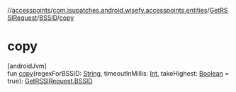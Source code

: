 //[accesspoints](../../../../index.md)/[com.isupatches.android.wisefy.accesspoints.entities](../../index.md)/[GetRSSIRequest](../index.md)/[BSSID](index.md)/[copy](copy.md)

# copy

[androidJvm]\
fun [copy](copy.md)(regexForBSSID: [String](https://kotlinlang.org/api/latest/jvm/stdlib/kotlin/-string/index.html), timeoutInMillis: [Int](https://kotlinlang.org/api/latest/jvm/stdlib/kotlin/-int/index.html), takeHighest: [Boolean](https://kotlinlang.org/api/latest/jvm/stdlib/kotlin/-boolean/index.html) = true): [GetRSSIRequest.BSSID](index.md)
